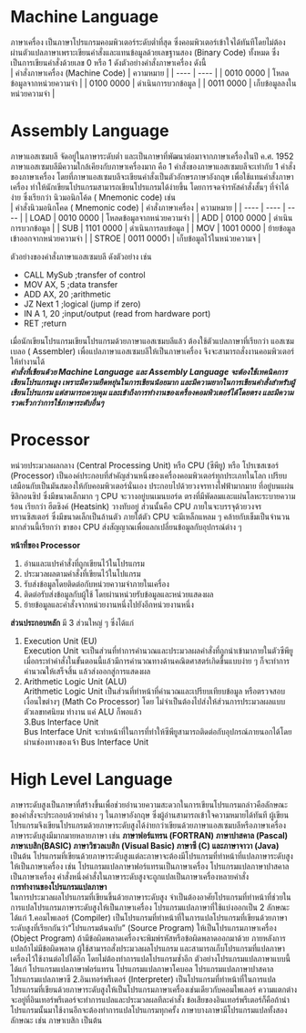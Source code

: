 # Machine Language  
ภาษาเครื่อง เป็นภาษาโปรแกรมคอมพิวเตอร์ระดับต่ำที่สุด ซึ่งคอมพิวเตอร์เข้าใจได้ทันทีโดยไม่ต้องผ่านตัวแปลภาษาเพราะเขียนคำสั่งและแทนข้อมูลด้วยเลขฐานสอง (Binary Code) ทั้งหมด ซึ่งเป็นการเขียนคำสั่งด้วยเลข 0 หรือ 1 ดังตัวอย่างคำสั่งภาษาเครื่อง ดังนี้  
| คำสั่งภาษาเครื่อง (Machine Code) | ความหมาย |
| ---- | ---- |
| 0010 0000 | โหลดข้อมูลจากหน่วยความจำ |
| 0100 0000 | ดำเนินการบวกข้อมูล |
| 0011 0000 | เก็บข้อมูลลงในหน่วยความจำ |

# Assembly Language  
ภาษาแอสเซมบลี จัดอยู่ในภาษาระดับต่ำ และเป็นภาษาที่พัฒนาต่อมาจากภาษาเครื่องในปี ค.ศ. 1952 ภาษาแอสเซมบลีมีความใกล้เคียงกับภาษาเครื่องมาก คือ 1 คำสั่งของภาษาแอสเซมบลีจะเท่ากับ 1 คำสั่งของภาษาเครื่อง โดยที่ภาษาแอสเซมบลีจะเขียนคำสั่งเป็นตัวอักษรภาษาอังกฤษ เพื่อใช้แทนคำสั่งภาษาเครื่อง ทำให้นักเขียนโปรแกรมสามารถเขียนโปรแกรมได้ง่ายขึ้น โดยการจดจำรหัสคำสั่งสั้นๆ ที่จำได้ง่าย ซึ่งเรียกว่า นิวมอนิกโค้ด ( Mnemonic code) เช่น  
| คำสั่งนิวมอนิกโคด ( Mnemonic code) | คำสั่งภาษาเครื่อง | ความหมาย |
| ---- | ---- | ---- |
| LOAD | 0010 0000 | โหลดข้อมูลจากหน่วยความจำ |
| ADD | 0100 0000 | ดำเนินการบวกข้อมูล |
| SUB | 1101 0000 | ดำเนินการลบข้อมูล |
| MOV | 1001 0000 | ย้ายข้อมูลเข้าออกจากหน่วยความจำ |
| STROE | 0011 0000ำ | เก็บข้อมูลไว้ในหน่วยความจ |

ตัวอย่างของคำสั่งภาษาแอสเซมบลี ดังตัวอย่าง เช่น
- CALL MySub ;transfer of control
- MOV AX, 5 ;data transfer
- ADD AX, 20 ;arithmetic
- JZ Next 1 ;logical (jump if zero)
- IN A 1, 20 ;input/output (read from hardware port)
- RET ;return


เมื่อนักเขียนโปรแกรมเขียนโปรแกรมด้วยภาษาแอสเซมบลีแล้ว ต้องใช้ตัวแปลภาษาที่เรียกว่า แอสเซมเบลอ ( Assembler) เพื่อแปลภาษาแอสเซมบลีให้เป็นภาษาเครื่อง จึงจะสามารถสั่งงานคอมพิวเตอร์ให้ทำงานได้  
_**คำสั่งที่เขียนด้วย Machine Language และ Assembly Language จะต้องใช้เทคนิคการเขียนโปรแกรมสูง เพราะมีความยืดหยุ่นในการเขียนน้อยมาก และมีความยากในการเขียนคำสั่งสำหรับผู้เขียนโปรแกรม แต่สามารถควบคุม และเข้าถึงการทำงานของเครื่องคอมพิวเตอร์ได้โดยตรง และมีความรวดเร็วกว่าการใช้ภาษาระดับอื่นๆ**_
# Processor  
หน่วยประมวลผลกลาง (Central Processing Unit) หรือ CPU (ซีพียู) หรือ โปรเซสเซอร์ (Processor) เป็นองค์ประกอบที่สำคัญส่วนหนึ่งของเครื่องคอมพิวเตอร์ทุกประเภทในโลก เปรียบเสมือนกับเป็นมันสมองให้กับคอมพิวเตอร์นั่นเอง ประกอบไปด้วยวงจรทางไฟฟ้ามากมาย ที่อยู่บนแผ่นซิลิกอนซิป  ซึ่งมีขนาดเล็กมาก ๆ CPU จะวางอยู่บนเมนบอร์ด ตรงที่มีพัดลมและแผ่นโลหะระบายความร้อน เรียกว่า ฮีตซิงค์ (Heatsink) วางทับอยู่ ส่วนนั้นคือ CPU ภายในจะบรรจุด้วยวงจรทรานซิสเตอร์ ซึ่งมีขนาดเล็กเป็นล้านตัว ภายใต้ตัว CPU จะมีเหล็กแหลม ๆ คล้ายกับเข็มเป็นจำนวนมากส่วนนี้เรียกว่า ขาของ CPU ส่งสัญญาณเพื่อแลกเปลี่ยนข้อมูลกับอุปกรณ์ต่าง ๆ  

**หน้าที่ของ Processor**  
1. อ่านและแปรคำสั่งที่ถูกเขียนไว้ในโปรแกรม
2. ประมวลผลตามคำสั่งที่เขียนไว้ในโปแกรม
3. รับส่งข้อมูลโดยติดต่อกับหน่วยความจำภายในเครื่อง
4. ติดต่อรับส่งข้อมูลกับผู้ใช้ โดยผ่านหน่วยรับข้อมูลและหน่วยแสดงผล
5. ย้ายข้อมูลและคำสั่งจากหน่วยงานหนึ่งไปยังอีกหน่วยงานหนึ่ง  

**ส่วนประกอบหลัก** มี 3 ส่วนใหญ่ ๆ ซึ่งได้แก่  
1. Execution Unit (EU)  
Execution Unit จะเป็นส่วนที่ทำการคำนวณและประมวลผลคำสั่งที่ถูกนำเข้ามาภายในตัวซีพียู เมื่อกระทำคำสั่งในขั้นตอนนี้แล้วมีการคำนวณทางด้านคณิตศาสตร์เกิดขึ้นแบบง่าย ๆ ก็จะทำการคำนวณให้เสร็จสิ้น แล้วส่งออกสู่การแสดงผล  
2. Arithmetic Logic Unit (ALU)  
Arithmetic Logic Unit เป็นส่วนที่ทำหน้าที่คำนวณและเปรียบเทียบข้อมูล หรือตรวจสอบเงื่อนไขต่างๆ (Math Co Processor) โดย   ไม่จำเป็นต้องไปส่งให้ส่วนการประมวลผลแบบตัวเลขทศนิยม  ทำงาน แค่ ALU ก็พอแล้ว  
3.Bus Interface Unit  
Bus Interface Unit จะทำหน้าที่ในการที่ทำให้ซีพียูสามารถติดต่อกับอุปกรณ์ภายนอกได้โดยผ่านช่องทางของเจ้า Bus Interface Unit  
# High Level Language  
ภาษาระดับสูงเป็นภาษาที่สร้างขึ้นเพื่อช่วยอำนวยความสะดวกในการเขียนโปรแกรมกล่าวคือลักษณะของคำสั่งจะประกอบด้วยคำต่าง ๆ ในภาษาอังกฤษ ซึ่งผู้อ่านสามารถเข้าใจความหมายได้ทันที ผู้เขียนโปรแกรมจึงเขียนโปรแกรมด้วยภาษาระดับสูงได้ง่ายกว่าเขียนด้วยภาษาแอสเซมบลีหรือภาษาเครื่อง ภาษาระดับสูงมีมากมายหลายภาษา เช่น **ภาษาฟอร์แทรน (FORTRAN) ภาษาปาสคาล (Pascal) ภาษาเบสิก(BASIC) ภาษาวิชวลเบสิก (Visual Basic) ภาษาซี (C) และภาษาจาวา (Java)** เป็นต้น โปรแกรมที่เขียนด้วยภาษาระดับสูงแต่ละภาษาจะต้องมีโปรแกรมที่ทำหน้าที่แปลภาษาระดับสูงให้เป็นภาษาเครื่อง เช่น โปรแกรมแปลภาษาฟอร์แทรนเป็นภาษาเครื่อง โปรแกรมแปลภาษาปาสคาลเป็นภาษาเครื่อง คำสั่งหนึ่งคำสั่งในภาษาระดับสูงจะถูกแปลเป็นภาษาเครื่องหลายคำสั่ง  
**การทำงานของโปรแกรมแปลภาษา**  
ในการประมวลผลโปรแกรมที่เขียนขึ้นด้วยภาษาระดับสูง จำเป็นต้องอาศัยโปรแกรมที่ทำหน้าที่ช่วยในการแปลโปรแกรมภาษาระดับสูงให้เป็นภาษาเครื่อง โปรแกรมแปลภาษาที่ใช้แบ่งออกเป็น 2 ลักษณะ ได้แก่
1.คอมไพเลอร์ (Compiler)
เป็นโปรแกรมที่ทำหน้าที่ในการแปลโปรแกรมที่เขียนด้วยภาษาระดับสูงที่เรียกกันว่า“โปรแกรมต้นฉบับ” (Source Program) ให้เป็นโปรแกรมภาษาเครื่อง (Object Program) ถ้ามีข้อผิดพลาดเครื่องจะพิมพ์รหัสหรือข้อผิดพลาดออกมาด้วย ภายหลังการแปลถ้าไม่มีข้อผิดพลาด ผู้ใช้สามารถสั่งประมวลผลโปรแกรม และสามารถเก็บโปรแกรมที่แปลภาษาเครื่องไว้ใช้งานต่อไปได้อีก โดยไม่ต้องทำการแปลโปรแกรมซ้ำอีก ตัวอย่างโปรแกรมแปลภาษาแบบนี้ ได้แก่ โปรแกรมแปลภาษาฟอร์แทรน โปรแกรมแปลภาษาโคบอล โปรแกรมแปลภาษาปาสคาล โปรแกรมแปลภาษาซี
2.อินเทอร์พรีเตอร์ (Interpreter)
เป็นโปรแกรมที่ทำหน้าที่ในการแปลโปรแกรมที่เขียนด้วยภาษาระดับสูงให้เป็นโปรแกรมภาษาเครื่องเช่นเดียวกับคอมไพเลอร์ ความแตกต่างจะอยู่ที่อินเทอร์พรีเตอร์จะทำการแปลและประมวลผลทีละคำสั่ง ข้อเสียของอินเทอร์พรีเตอร์ก็คือถ้านำโปรแกรมนั้นมาใช้งานอีกจะต้องทำการแปลโปรแกรมทุกครั้ง ภาษาบางภาษามีโปรแกรมแปลทั้งสองลักษณะ เช่น ภาษาเบสิก เป็นต้น
